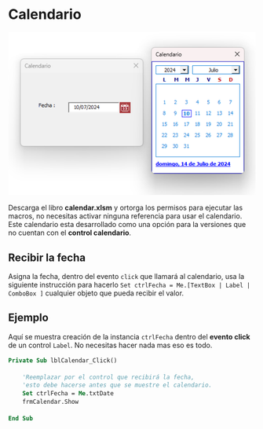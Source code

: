 # Calendario

![calendario](./img/calendar.png)

Descarga el libro **calendar.xlsm** y ortorga los permisos para ejecutar las macros, no necesitas activar ninguna referencia para usar el calendario. Este calendario esta desarrollado como una opción para la versiones que no cuentan con el **control calendario**.

## Recibir la fecha

Asigna la fecha, dentro del evento `click` que llamará al calendario, usa la siguiente instrucción para hacerlo `Set ctrlFecha = Me.[TextBox | Label | ComboBox ]` cualquier objeto que pueda recibir el valor.

## Ejemplo

Aquí se muestra creación de la instancia `ctrlFecha` dentro del **evento click** de un control `Label`. No necesitas hacer nada mas eso es todo.

```vb
Private Sub lblCalendar_Click()

    'Reemplazar por el control que recibirá la fecha,
    'esto debe hacerse antes que se muestre el calendario.
    Set ctrlFecha = Me.txtDate
    frmCalendar.Show

End Sub
```
